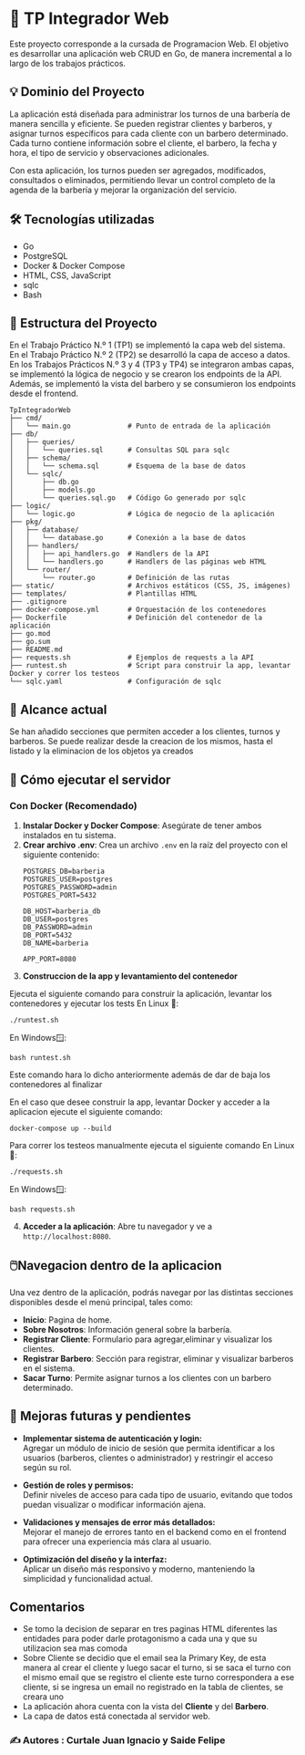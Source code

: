 # 📌 TP Integrador Web

Este proyecto corresponde a la cursada de Programacion Web.
El objetivo es desarrollar una aplicación web CRUD en Go, de manera incremental a lo largo de los trabajos prácticos.

## 💡 Dominio del Proyecto

La aplicación está diseñada para administrar los turnos de una barbería de manera sencilla y eficiente.
Se pueden registrar clientes y barberos, y asignar turnos específicos para cada cliente con un barbero determinado. Cada turno contiene información sobre el cliente, el barbero, la fecha y hora, el tipo de servicio y observaciones adicionales.

Con esta aplicación, los turnos pueden ser agregados, modificados, consultados o eliminados, permitiendo llevar un control completo de la agenda de la barbería y mejorar la organización del servicio.

## 🛠️ Tecnologías utilizadas
* Go
* PostgreSQL
* Docker & Docker Compose
* HTML, CSS, JavaScript
* sqlc
* Bash

## 📂 Estructura del Proyecto

En el Trabajo Práctico N.º 1 (TP1) se implementó la capa web del sistema. <br>
En el Trabajo Práctico N.º 2 (TP2) se desarrolló la capa de acceso a datos. <br>
En los Trabajos Prácticos N.º 3 y 4 (TP3 y TP4) se integraron ambas capas, se implementó la lógica de negocio y se crearon los endpoints de la API. Además, se implementó la vista del barbero y se consumieron los endpoints desde el frontend. <br>

    TpIntegradorWeb
    ├── cmd/
    │   └── main.go              # Punto de entrada de la aplicación
    ├── db/
    │   ├── queries/
    │   │   └── queries.sql      # Consultas SQL para sqlc
    │   ├── schema/
    │   │   └── schema.sql       # Esquema de la base de datos
    │   └── sqlc/
    │       ├── db.go
    │       ├── models.go
    │       └── queries.sql.go   # Código Go generado por sqlc
    ├── logic/
    │   └── logic.go             # Lógica de negocio de la aplicación
    ├── pkg/
    │   ├── database/
    │   │   └── database.go      # Conexión a la base de datos
    │   ├── handlers/
    │   │   ├── api_handlers.go  # Handlers de la API
    │   │   └── handlers.go      # Handlers de las páginas web HTML
    │   └── router/
    │       └── router.go        # Definición de las rutas
    ├── static/                  # Archivos estáticos (CSS, JS, imágenes)
    ├── templates/               # Plantillas HTML
    ├── .gitignore
    ├── docker-compose.yml       # Orquestación de los contenedores
    ├── Dockerfile               # Definición del contenedor de la aplicación
    ├── go.mod
    ├── go.sum
    ├── README.md
    ├── requests.sh              # Ejemplos de requests a la API
    ├── runtest.sh               # Script para construir la app, levantar Docker y correr los testeos
    └── sqlc.yaml                # Configuración de sqlc

## 📍 Alcance actual

Se han añadido secciones que permiten acceder a los clientes, turnos y barberos. Se puede realizar desde la creacion de los mismos, hasta el listado y la eliminacion de los objetos ya creados

## 🚀 Cómo ejecutar el servidor

### Con Docker (Recomendado)

1.  **Instalar Docker y Docker Compose**: Asegúrate de tener ambos instalados en tu sistema.
2.  **Crear archivo .env**: Crea un archivo `.env` en la raíz del proyecto con el siguiente contenido:
    ```
    POSTGRES_DB=barberia
    POSTGRES_USER=postgres
    POSTGRES_PASSWORD=admin
    POSTGRES_PORT=5432

    DB_HOST=barberia_db
    DB_USER=postgres
    DB_PASSWORD=admin
    DB_PORT=5432
    DB_NAME=barberia

    APP_PORT=8080 
    ```
3. **Construccion de la app y levantamiento del contenedor**   

Ejecuta el siguiente comando para construir la aplicación, levantar los contenedores y ejecutar los tests
En Linux 🐧: 
```
./runtest.sh
```

En Windows🪟:
```
bash runtest.sh
```
Este comando hara lo dicho anteriormente además de dar de baja los contenedores al finalizar

En el caso que desee construir la app, levantar Docker y acceder a la aplicacion ejecute el siguiente comando:
```
docker-compose up --build
```
Para correr los testeos manualmente ejecuta el siguiente comando
En Linux🐧:
```
./requests.sh
```
En Windows🪟:
```
bash requests.sh
```
4.  **Acceder a la aplicación**: Abre tu navegador y ve a `http://localhost:8080`.

## 🖱️Navegacion dentro de la aplicacion
   Una vez dentro de la aplicación, podrás navegar por las distintas secciones disponibles desde el menú principal, tales como:

   * **Inicio**: Pagina de home.
   * **Sobre Nosotros**: Información general sobre la barbería.
   * **Registrar Cliente**: Formulario para agregar,eliminar y visualizar los clientes.
   * **Registrar Barbero**: Sección para registrar, eliminar y visualizar barberos en el sistema.
   * **Sacar Turno**: Permite asignar turnos a los clientes con un barbero determinado.

## 🔧 Mejoras futuras y pendientes

- **Implementar sistema de autenticación y login:**  
  Agregar un módulo de inicio de sesión que permita identificar a los usuarios (barberos, clientes o administrador) y restringir el acceso según su rol.

- **Gestión de roles y permisos:**  
  Definir niveles de acceso para cada tipo de usuario, evitando que todos puedan visualizar o modificar información ajena.

- **Validaciones y mensajes de error más detallados:**  
  Mejorar el manejo de errores tanto en el backend como en el frontend para ofrecer una experiencia más clara al usuario.

- **Optimización del diseño y la interfaz:**  
  Aplicar un diseño más responsivo y moderno, manteniendo la simplicidad y funcionalidad actual.


## Comentarios

*   Se tomo la decision de separar en tres paginas HTML diferentes las entidades para poder darle protagonismo a cada una y que su utilizacion sea mas comoda
*   Sobre Cliente se decidio que el email sea la Primary Key, de esta manera al crear el cliente y luego sacar el turno, si se saca el turno con el mismo email que se registro el cliente este turno correspondera a ese cliente, si se ingresa un email no registrado en la tabla de clientes, se creara uno
*   La aplicación ahora cuenta con la vista del **Cliente** y del **Barbero**.
*   La capa de datos está conectada al servidor web.

### ✍️ Autores : Curtale Juan Ignacio y Saide Felipe
